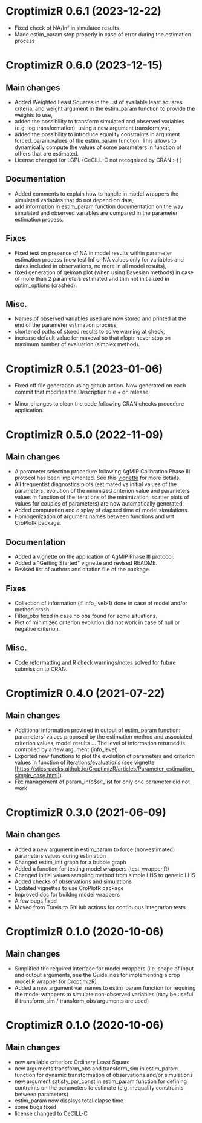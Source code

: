 # CroptimizR 0.6.1  (2023-12-22)

* Fixed check of NA/Inf in simulated results
* Made estim_param stop properly in case of error during the estimation process

# CroptimizR 0.6.0  (2023-12-15)

## Main changes

* Added Weighted Least Squares in the list of available least squares criteria, and weight argument in the estim_param function to provide the weights to use,
* added the possibility to transform simulated and observed variables (e.g. log transformation), using a new argument transform_var,
* added the possibility to introduce equality constraints in argument forced_param_values of the estim_param function. This allows to dynamically compute the values of some parameters in function of others that are estimated.
* License changed for LGPL (CeCILL-C not recognized by CRAN :-( )

## Documentation

* Added comments to explain how to handle in model wrappers the simulated variables that do not depend on date,
* add information in estim_param function documentation on the way simulated and observed variables are compared in the parameter estimation process.

## Fixes

* Fixed test on presence of NA in model results within parameter estimation process (now test Inf or NA values only for variables and dates included in observations, no more in all model results),
* fixed generation of gelman plot (when using Bayesian methods) in case of more than 2 parameters estimated and thin not initialized in optim_options (crashed).

## Misc.

* Names of observed variables used are now stored and printed at the end of the parameter estimation process,
* shortened paths of stored results to solve warning at check,
* increase default value for maxeval so that nloptr never stop on maximum number of evaluation (simplex method).

# CroptimizR 0.5.1 (2023-01-06)

* Fixed cff file generation using github action. Now generated on each commit that modifies the Description file + on release.

* Minor changes to clean the code following CRAN checks procedure application.

# CroptimizR 0.5.0 (2022-11-09)

## Main changes

* A parameter selection procedure following AgMIP Calibration Phase III protocol has been implemented. See this [vignette](https://SticsRPacks.github.io/CroptimizR/articles/AgMIP_Calibration_Phenology_protocol.html) for more details.
* All frequentist diagnostics plots (estimated vs initial values of the parameters, evolution of the minimized criterion value and parameters values in function of the iterations of the minimization, scatter plots of values for couples of parameters) are now automatically generated.
* Added computation and display of elapsed time of model simulations.
* Homogenization of argument names between functions and wrt CroPlotR package.

## Documentation

* Added a vignette on the application of AgMIP Phase III protocol.
* Added a "Getting Started" vignette and revised README.
* Revised list of authors and citation file of the package.

## Fixes

* Collection of information (if info_lvel>1) done in case of model and/or method crash.
* Filter_obs fixed in case no obs found for some situations.
* Plot of minimized criterion evolution did not work in case of null or negative criterion.

## Misc.

* Code reformatting and R check warnings/notes solved for future submission to CRAN.


# CroptimizR 0.4.0 (2021-07-22)

## Main changes

* Additional information provided in output of estim_param function: parameters' values proposed by the estimation method and associated criterion values, model results ... The level of information returned is controlled by a new argument (info_level)
* Exported new functions to plot the evolution of parameters and criterion values in function of iterations/evaluations (see vignette [https://sticsrpacks.github.io/CroptimizR/articles/Parameter_estimation_simple_case.html])
* Fix: management of param_info$sit_list for only one parameter did not work

# CroptimizR 0.3.0 (2021-06-09)

## Main changes

* Added a new argument in estim_param to force (non-estimated) parameters values during estimation
* Changed estim_init graph for a bubble graph
* Added a function for testing model wrappers (test_wrapper.R)
* Changed initial values sampling method from simple LHS to genetic LHS
* Added checks of observations and simulations
* Updated vignettes to use CroPlotR package
* Improved doc for buildng model wrappers
* A few bugs fixed
* Moved from Travis to GitHub actions for continuous integration tests


# CroptimizR 0.1.0 (2020-10-06)

## Main changes

* Simplified the required interface for model wrappers (i.e. shape of input and output arguments, see the Guidelines for implementing a crop model R wrapper for CroptimizR)
* Added a new argument var_names to estim_param function for requiring the model wrappers to simulate non-observed variables (may be useful if transform_sim / transform_obs arguments are used)

# CroptimizR 0.1.0 (2020-10-06)

## Main changes

* new available criterion: Ordinary Least Square
* new arguments transform_obs and transform_sim in estim_param function for dynamic transformation of observations and/or simulations
* new argument satisfy_par_const in estim_param function for defining contraints on the parameters to estimate (e.g. inequality constraints between parameters)
* estim_param now displays total elapse time
* some bugs fixed
* license changed to CeCILL-C
